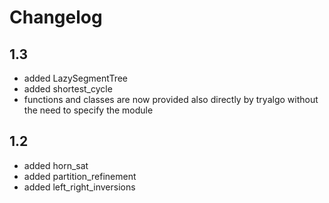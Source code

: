 
# Changelog

## 1.3

- added LazySegmentTree
- added shortest_cycle
- functions and classes are now provided also directly by tryalgo without the need to specify the module

## 1.2

- added horn_sat
- added partition_refinement
- added left_right_inversions
